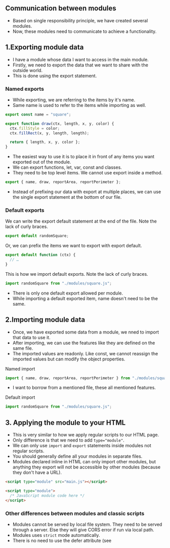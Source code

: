 ## Communication between modules

- Based on single responsibility principle, we have created several modules.
- Now, these modules need to communicate to achieve a functionality.

## 1.Exporting module data

- I have a module whose data I want to access in the main module.
- Firstly, we need to export the data that we want to share with the outside world.
- This is done using the export statement.

### Named exports

- While exporting, we are referring to the items by it's name.
- Same name is used to refer to the items while importing as well.

``` javascript
export const name = "square";

export function draw(ctx, length, x, y, color) {
  ctx.fillStyle = color;
  ctx.fillRect(x, y, length, length);

  return { length, x, y, color };
}
```

- The easiest way to use it is to place it in front of any items you want exported out of the module.
- We can export functions, let, var, const and classes.
- They need to be top level items. We cannot use export inside a method.

``` javascript
export { name, draw, reportArea, reportPerimeter };
```

- Instead of prefixing our data with export at multiple places, we can use the single export statement at the bottom of our file.

### Default exports

We can write the export default statement at the end of the file. Note the lack of curly braces.
``` javascript
export default randomSquare;
```

Or, we can prefix the items we want to export with export default.
``` javascript
export default function (ctx) {
  // …
}
```

This is how we import default exports. Note the lack of curly braces.
```javascript
import randomSquare from "./modules/square.js";
```

- There is only one default export allowed per module.
- While importing a default exported item, name doesn't need to be the same.



## 2.Importing module data

- Once, we have exported some data from a module, we nned to import that data to use it.
- After importing, we can use the features like they are defined on the same file.
- The imported values are readonly. Like const, we cannot reassign the imported values but can modify the object properties.

Named import
``` javascript
import { name, draw, reportArea, reportPerimeter } from "./modules/square.js";
```

- I want to borrow from a mentioned file, these all mentioned features.

Default import
``` javascript
import randomSquare from "./modules/square.js";
```

## 3. Applying the module to your HTML

- This is very similar to how we apply regular scripts to our HTML page.
- Only difference is that we need to add `type="module"`.
- We can only use `import` and `export` statements inside modules not regular scripts.
- You should generally define all your modules in separate files.
- Modules declared inline in HTML can only import other modules, but anything they export will not be accessible by other modules (because they don't have a URL).

``` html
<script type="module" src="main.js"></script>
```

``` html
<script type="module">
  /* JavaScript module code here */
</script>
```

### Other differences between modules and classic scripts

- Modules cannot be served by local file system. They need to be served through a server. Else they will give CORS error if run via local path.
- Modules uses `strict` mode automatically.
- There is no need to use the defer attribute (see <script> attributes) when loading a module script; modules are deferred automatically.
- Modules are only executed once, even if they have been referenced in multiple <script> tags.
- Module-defined variables are scoped to the module unless explicitly attached to the global object. On the other hand, globally-defined variables are available within the module. 


## Avoiding naming conflicts

- We have different modules in which we have variables and functions with same names.
- Module A and Module B both have mehods which have same names.
- Now, when we import these modules into a main module, it can lead to confusion and errors.

## Renaming imports and exports

- We can use the `as` keyword to rename our imports and exports inside a curly brackets.

Changing exports

``` javascript
// inside module.js
export { function1 as newFunctionName, function2 as anotherNewFunctionName };

// inside main.js
import { newFunctionName, anotherNewFunctionName } from "./modules/module.js";
```

Changing imports

``` javascript
// inside module.js
export { function1, function2 };

// inside main.js
import { function1 as newFunctionName, function2 as anotherNewFunctionName } from "./modules/module.js";
```

## Loading non-JavaScript resources

- We can import non JS resources like JSON and CSS using modules.
- We must explicitly declare what kind of resource you are importing. By default it is assumed that we are importing JS resource.
- We define the type using `with` and `type`

``` javascript
import colors from "./colors.json" with { type: "json" };
import styles from "./styles.css" with { type: "css" };
```

